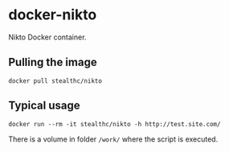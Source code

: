 # docker-nikto

Nikto Docker container.

## Pulling the image

```
docker pull stealthc/nikto
```

## Typical usage

```
docker run --rm -it stealthc/nikto -h http://test.site.com/
```

There is a volume in folder `/work/` where the script is executed.

